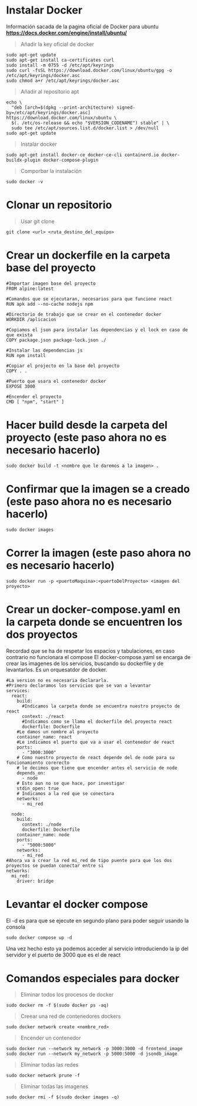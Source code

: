 # Instalar Docker
Información sacada de la pagina oficial de Docker para ubuntu **https://docs.docker.com/engine/install/ubuntu/**
> Añadir la key oficial de docker
```
sudo apt-get update
sudo apt-get install ca-certificates curl
sudo install -m 0755 -d /etc/apt/keyrings
sudo curl -fsSL https://download.docker.com/linux/ubuntu/gpg -o /etc/apt/keyrings/docker.asc
sudo chmod a+r /etc/apt/keyrings/docker.asc
```
> Añadir al repositorio apt
```
echo \
  "deb [arch=$(dpkg --print-architecture) signed-by=/etc/apt/keyrings/docker.asc] https://download.docker.com/linux/ubuntu \
  $(. /etc/os-release && echo "$VERSION_CODENAME") stable" | \
  sudo tee /etc/apt/sources.list.d/docker.list > /dev/null
sudo apt-get update
```
> Instalar docker
```
sudo apt-get install docker-ce docker-ce-cli containerd.io docker-buildx-plugin docker-compose-plugin
```
> Comporbar la instalación
```
sudo docker -v
```
# Clonar un repositorio
> Usar git clone
```
git clone <url> <ruta_destino_del_equipo>
```
# Crear un dockerfile en la carpeta base del proyecto
```
#Importar imagen base del proyecto
FROM alpine:latest

#Comandos que se ejecutaran, necesarios para que funcione react
RUN apk add --no-cache nodejs npm

#Directorio de trabajo que se crear en el contenedor docker
WORKDIR /aplicacion

#Copiamos el json para instalar las dependencias y el lock en caso de que exista
COPY package.json package-lock.json ./

#Instalar las dependencias js
RUN npm install

#Copiar el projecto en la base del proyecto
COPY . .

#Puerto que usara el contenedor docker
EXPOSE 3000

#Encender el proyecto
CMD [ "npm", "start" ]
```
# Hacer build desde la carpeta del proyecto (este paso ahora no es necesario hacerlo)
```
sudo docker build -t <nombre que le daremos a la imagen> .
```
# Confirmar que la imagen se a creado (este paso ahora no es necesario hacerlo)
```
sudo docker images
```
# Correr la imagen (este paso ahora no es necesario hacerlo)
```
sudo docker run -p <puertoMaquina>:<puertoDelProyecto> <imagen del proyecto> 
```
# Crear un docker-compose.yaml en la carpeta donde se encuentren los dos proyectos
Recordad que se ha de respetar los espacios y tabulaciones, en caso contrario no funcionara el compose
El docker-compose.yaml se encarga de crear las imagenes de los servicios, buscando su dockerfile y de levantarlos. Es un orquesatdor de docker.
```
#La version no es necesaria declararla.
#Primero declaramos los servicios que se van a levantar
services:
  react:
    build:
      #Indicamos la carpeta donde se encuentra nuestro proyecto de react
      context: ./react
      #Indicamos como se llama el dockerfile del proyecto react
      dockerfile: Dockerfile
    #Le damos un nombre al proyecto
    container_name: react
    #Le indicamos el puerto que va a usar el contenedor de react
    ports:
      - "3000:3000"
    # Como nuestro proyecto de react depende del de node para su funcionamiento corerecto
    # le decimos que tiene que encender antes el servicio de node
    depends_on:
      - node
    # Esto aun no se que hace, por investigar
    stdin_open: true
    # Indicamos a la red que se conectara
    networks:
      - mi_red

  node:
    build: 
      context: ./node
      dockerfile: Dockerfile
    container_name: node
    ports:
      - "5000:5000"
    networks:
      - mi_red
#Ahora va a crear la red mi_red de tipo puente para que los dos proyectos se puedan conectar entre si
networks:
  mi_red:
    driver: bridge
```
# Levantar el docker compose
El -d es para que se ejecute en segundo plano para poder seguir usando la consola
```
sudo docker compose up -d
```
Una vez hecho esto ya podemos acceder al servicio introduciendo la ip del servidor y el puerto de 3000 que es el de react
# Comandos especiales para docker
> Eliminar todos los procesos de docker
```
sudo docker rm -f $(sudo docker ps -aq)
```
> Creear una red de contenedores dockers
```
sudo docker network create <nombre_red>
```
> Encender un contenedor
```
sudo docker run --network my_network -p 3000:3000 -d frontend_image
sudo docker run --network my_network -p 5000:5000 -d jsondb_image
```
> Eliminar todas las redes
```
sudo docker network prune -f
```

> Eliminar todas las imagenes
```
sudo docker rmi -f $(sudo docker images -q)
```
